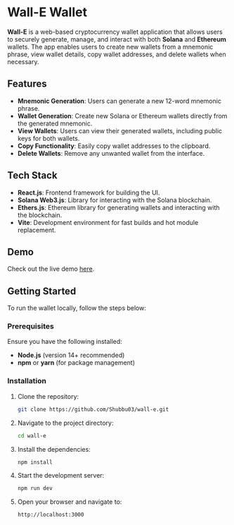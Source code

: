 # Wall-E Wallet

**Wall-E** is a web-based cryptocurrency wallet application that allows users to securely generate, manage, and interact with both **Solana** and **Ethereum** wallets. The app enables users to create new wallets from a mnemonic phrase, view wallet details, copy wallet addresses, and delete wallets when necessary.

## Features

- **Mnemonic Generation**: Users can generate a new 12-word mnemonic phrase.
- **Wallet Generation**: Create new Solana or Ethereum wallets directly from the generated mnemonic.
- **View Wallets**: Users can view their generated wallets, including public keys for both wallets.
- **Copy Functionality**: Easily copy wallet addresses to the clipboard.
- **Delete Wallets**: Remove any unwanted wallet from the interface.

## Tech Stack

- **React.js**: Frontend framework for building the UI.
- **Solana Web3.js**: Library for interacting with the Solana blockchain.
- **Ethers.js**: Ethereum library for generating wallets and interacting with the blockchain.
- **Vite**: Development environment for fast builds and hot module replacement.

## Demo

Check out the live demo [here](#). 

## Getting Started

To run the wallet locally, follow the steps below:

### Prerequisites

Ensure you have the following installed:

- **Node.js** (version 14+ recommended)
- **npm** or **yarn** (for package management)

### Installation

1. Clone the repository:

   ```bash
   git clone https://github.com/Shubbu03/wall-e.git

2. Navigate to the project directory:

    ```bash
    cd wall-e

3. Install the dependencies:

    ```bash
    npm install

4. Start the development server:

    ```bash
    npm run dev

5. Open your browser and navigate to:

    ```bash
    http://localhost:3000


